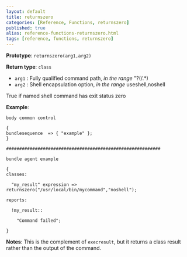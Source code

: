 ```yaml
---
layout: default
title: returnszero
categories: [Reference, Functions, returnszero]
published: true
alias: reference-functions-returnszero.html
tags: [reference, functions, returnszero]
---
```


**Prototype**: `returnszero(arg1,arg2)`

**Return type**: `class`

* `arg1` : Fully qualified command path, *in the range* "?(/.\*)   
* `arg2` : Shell encapsulation option, *in the range* useshell,noshell   

True if named shell command has exit status zero

**Example**:

```cf3
body common control

{
bundlesequence  => { "example" };
}

###########################################################

bundle agent example

{     
classes:

  "my_result" expression => returnszero("/usr/local/bin/mycommand","noshell");

reports:

  !my_result::

    "Command failed";

}
```

**Notes**:
This is the complement of `execresult`, but it returns a class result
rather than the output of the command.
